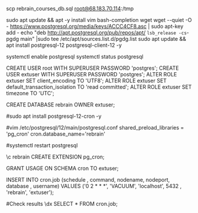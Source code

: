 scp rebrain_courses_db.sql root@68.183.70.114:/tmp

sudo apt update && apt -y install vim bash-completion wget
wget --quiet -O - https://www.postgresql.org/media/keys/ACCC4CF8.asc | sudo apt-key add -
echo "deb http://apt.postgresql.org/pub/repos/apt/ `lsb_release -cs`-pgdg main" |sudo tee  /etc/apt/sources.list.d/pgdg.list
sudo apt update && apt install postgresql-12 postgresql-client-12 -y

systemctl enable postgresql
systemctl status postgresql


CREATE USER root WITH SUPERUSER PASSWORD 'postgres';
CREATE USER extuser WITH SUPERUSER PASSWORD 'postgres';
ALTER ROLE extuser SET client_encoding TO 'UTF8';
ALTER ROLE extuser SET default_transaction_isolation TO 'read committed';
ALTER ROLE extuser SET timezone TO 'UTC';

CREATE DATABASE rebrain OWNER extuser;

#sudo apt install postgresql-12-cron -y

#vim /etc/postgresql/12/main/postgresql.conf
    shared_preload_libraries = 'pg_cron'
    cron.database_name='rebrain'

#systemctl restart postgresql

\c rebrain
CREATE EXTENSION pg_cron;

GRANT USAGE ON SCHEMA cron TO extuser;

INSERT INTO cron.job (schedule , command, nodename, nodeport, database , username) VALUES ('0 2 * * *', 'VACUUM', 'localhost', 5432 , 'rebrain', 'extuser');

#Check results
\dx
SELECT * FROM cron.job;